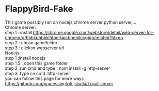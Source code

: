 # FlappyBird-Fake
This game possibly run on nodejs,chrome server,python server,...<br/>
Chrome server: <br/>
step 1 : install https://chrome.google.com/webstore/detail/web-server-for-chrome/ofhbbkphhbklhfoeikjpcbhemlocgigb/related?hl=en <br/>
step 2 : chose gamefolder<br/>
step 3 : clickon webserver url<br/>
Nodejs :<br/>
    step 1 :install nodejs <br/>
    step 1.5 : open this game folder<br/>
    step 2 :run cmd and type : npm install -g http-server<br/>
    step 3 :type on cmd :http-server<br/>
you can follow this page for more ways<br/>
https://github.com/processing/p5.js/wiki/Local-server<br/>
